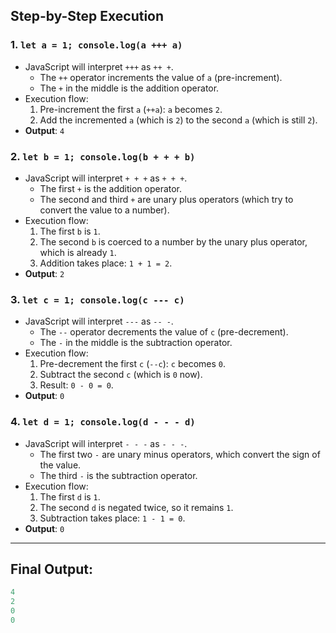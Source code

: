 ## Step-by-Step Execution

### 1. **`let a = 1; console.log(a +++ a)`**
- JavaScript will interpret `+++` as `++ +`.
  - The `++` operator increments the value of `a` (pre-increment).
  - The `+` in the middle is the addition operator.
- Execution flow:
  1. Pre-increment the first `a` (`++a`): `a` becomes `2`.
  2. Add the incremented `a` (which is `2`) to the second `a` (which is still `2`).
- **Output**: `4`

### 2. **`let b = 1; console.log(b + + + b)`**
- JavaScript will interpret `+ + +` as `+ + +`.
  - The first `+` is the addition operator.
  - The second and third `+` are unary plus operators (which try to convert the value to a number).
- Execution flow:
  1. The first `b` is `1`.
  2. The second `b` is coerced to a number by the unary plus operator, which is already `1`.
  3. Addition takes place: `1 + 1 = 2`.
- **Output**: `2`

### 3. **`let c = 1; console.log(c --- c)`**
- JavaScript will interpret `---` as `-- -`.
  - The `--` operator decrements the value of `c` (pre-decrement).
  - The `-` in the middle is the subtraction operator.
- Execution flow:
  1. Pre-decrement the first `c` (`--c`): `c` becomes `0`.
  2. Subtract the second `c` (which is `0` now).
  3. Result: `0 - 0 = 0`.
- **Output**: `0`

### 4. **`let d = 1; console.log(d - - - d)`**
- JavaScript will interpret `- - -` as `- - -`.
  - The first two `-` are unary minus operators, which convert the sign of the value.
  - The third `-` is the subtraction operator.
- Execution flow:
  1. The first `d` is `1`.
  2. The second `d` is negated twice, so it remains `1`.
  3. Subtraction takes place: `1 - 1 = 0`.
- **Output**: `0`

---

## Final Output:
```js
4
2
0
0
